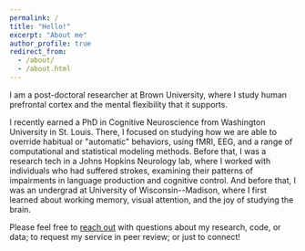 ```yaml
---
permalink: /
title: "Hello!"
excerpt: "About me"
author_profile: true
redirect_from: 
  - /about/
  - /about.html
---
```


I am a post-doctoral researcher at Brown University, where I study human prefrontal cortex and the mental flexibility that it supports.

I recently earned a PhD in Cognitive Neuroscience from Washington University in St. Louis. There, I focused on studying how we are able to override habitual or "automatic" behaviors, using fMRI, EEG, and a range of computational and statistical modeling methods. Before that, I was a research tech in a Johns Hopkins Neurology lab, where I worked with individuals who had suffered strokes, examining their patterns of impairments in language production and cognitive control. And before that, I was an undergrad at University of Wisconsin--Madison, where I first learned about working memory, visual attention, and the joy of studying the brain.

Please feel free to [reach out](https://www.brown.edu/academics/cognitive-linguistic-psychological-sciences/people/postdoc/michael-freund) with questions about my research, code, or data; to request my service in peer review; or just to connect!
